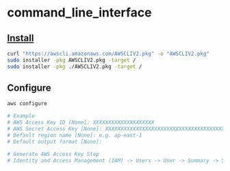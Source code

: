 # command_line_interface

## [Install](https://docs.aws.amazon.com/cli/latest/userguide/install-cliv2-mac.html#cliv2-mac-install-cmd)
```bash
curl "https://awscli.amazonaws.com/AWSCLIV2.pkg" -o "AWSCLIV2.pkg"
sudo installer -pkg AWSCLIV2.pkg -target /
sudo installer -pkg ./AWSCLIV2.pkg -target /
```

## Configure
```bash
aws configure

# Example
# AWS Access Key ID [None]: XXXXXXXXXXXXXXXXXXXX
# AWS Secret Access Key [None]: XXXXXXXXXXXXXXXXXXXXXXXXXXXXXXXXXXXXXXXX 
# Default region name [None]: e.g. ap-east-1
# Default output format [None]: 

# Generate AWS Access Key Step
# Identity and Access Management (IAM) -> Users -> User -> Summary -> Security credentials -> Create access key
```